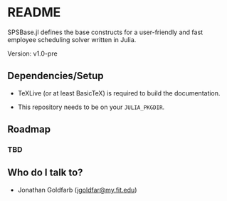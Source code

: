 # README #

SPSBase.jl defines the base constructs for a user-friendly and fast employee scheduling solver written in Julia.

Version: v1.0-pre

## Dependencies/Setup ##

* TeXLive (or at least BasicTeX) is required to build the documentation.

* This repository needs to be on your `JULIA_PKGDIR`.

## Roadmap ##

### TBD

## Who do I talk to? ##

* Jonathan Goldfarb (jgoldfar@my.fit.edu)